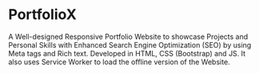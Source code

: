 # PortfolioX
A Well-designed Responsive Portfolio Website to showcase Projects and Personal Skills with Enhanced Search Engine Optimization (SEO) by using Meta tags and Rich text. Developed in HTML, CSS (Bootstrap) and JS. It also uses Service Worker to load the offline version of the Website.

